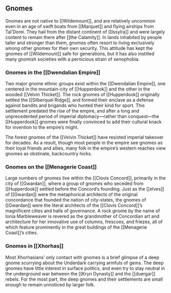 ## Gnomes

Gnomes are not native to [[Wildemount]], and are relatively uncommon even in an age of swift boats from [[Marquet]] and flying airships from Tal’Dorei. They hail from the distant continent of [[Issylra]] and were largely content to remain there after [[the Calamity]]. In lands inhabited by people taller and stronger than them, gnomes often resort to living exclusively among other gnomes for their own security. This attitude has kept the gnomes of [[Wildemount]] safe for generations, but it has also instilled many gnomish societies with a pernicious strain of xenophobia.

### Gnomes in the [[Dwendalian Empire]]

Two major gnome ethnic groups exist within the [[Dwendalian Empire]], one centered in the mountain-city of [[Hupperdook]] and the other in the wooded [[Velvin Thicket]]. The rock gnomes of [[Hupperdook]] originally settled the [[Silberquel Ridge]], and formed their enclave as a defense against bandits and brigands who hunted their kind for sport. This settlement predated the rise of the empire, and after a long and unprecedented period of imperial diplomacy—rather than conquest—the [[Hupperdook]] gnomes were finally convinced to add their cultural knack for invention to the empire’s might.

The forest gnomes of the [[Velvin Thicket]] have resisted imperial takeover for decades. As a result, though most people in the empire see gnomes as their loyal friends and allies, many folk in the empire’s western reaches view gnomes as obstinate, backcountry hicks.

### Gnomes on the [[Menagerie Coast]]

Large numbers of gnomes live within the [[Clovis Concord]], primarily in the city of [[Gwardan]], where a group of gnomes who seceded from [[Hupperdook]] settled before the Concord’s founding. Just as the [[elves]] of [[Gwardan]] were the metaphorical architects of the original concordance that founded the nation of city-states, the gnomes of [[Gwardan]] were the literal architects of the [[Clovis Concord]]’s magnificent cities and halls of governance. A rock gnome by the name of Ionia Marbleweaver is revered as the grandmother of Concordian art and architecture for her innovative use of columns, frescoes, and friezes, all of which feature prominently in the great buildings of the [[Menagerie Coast]]’s cities.

### Gnomes in [[Xhorhas]]

Most Xhorhasians’ only contact with gnomes is a brief glimpse of a deep gnome scurrying about the Underdark carrying armfuls of gems. The deep gnomes have little interest in surface politics, and even try to stay neutral in the underground war between the [[Kryn Dynasty]] and the [[duergar]] rebels. For the most part, the deep gnomes and their settlements are small enough to remain unnoticed by larger folk.